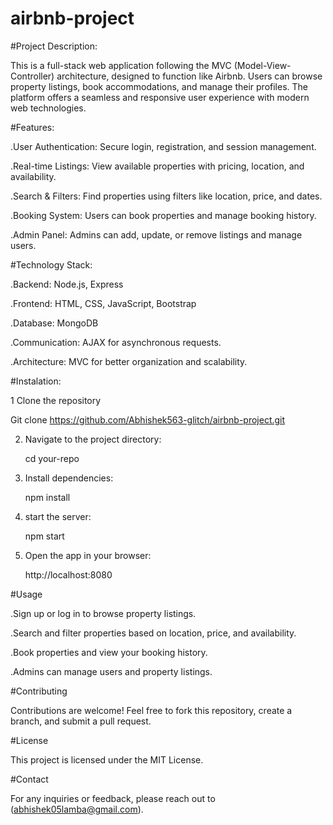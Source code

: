 # airbnb-project

#Project Description:


This is a full-stack web application following the MVC (Model-View-Controller) architecture, designed to function like Airbnb. Users can browse property listings, book accommodations, and manage their profiles. The platform offers a seamless and responsive user experience with modern web technologies.

#Features:

.User Authentication: Secure login, registration, and session management.

.Real-time Listings: View available properties with pricing, location, and availability.

.Search & Filters: Find properties using filters like location, price, and dates.

.Booking System: Users can book properties and manage booking history.

.Admin Panel: Admins can add, update, or remove listings and manage users.

#Technology Stack:

.Backend: Node.js, Express

.Frontend: HTML, CSS, JavaScript, Bootstrap

.Database: MongoDB

.Communication: AJAX for asynchronous requests.

.Architecture: MVC for better organization and scalability.

#Instalation:


1 Clone the repository

  Git clone https://github.com/Abhishek563-glitch/airbnb-project.git
  
2. Navigate to the project directory:
   
      cd your-repo
  
3. Install dependencies:

   npm install
   
4. start the server:

   npm start

5. Open the app in your browser:
 
   http://localhost:8080

#Usage

.Sign up or log in to browse property listings.

.Search and filter properties based on location, price, and availability.

.Book properties and view your booking history.

.Admins can manage users and property listings.

#Contributing

Contributions are welcome! Feel free to fork this repository, create a branch, and submit a pull request.

#License

This project is licensed under the MIT License.

#Contact

For any inquiries or feedback, please reach out to (abhishek05lamba@gmail.com).
   
  
